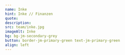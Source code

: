 ```yaml
---
name: Inke
hint: Inke // Finanzen
quote:
description:
src: team/inke.jpg
imageAlt: Inke
bg: bg-jm-secondary-grey
button: border-jm-primary-green text-jm-primary-green
align: left
---
```

